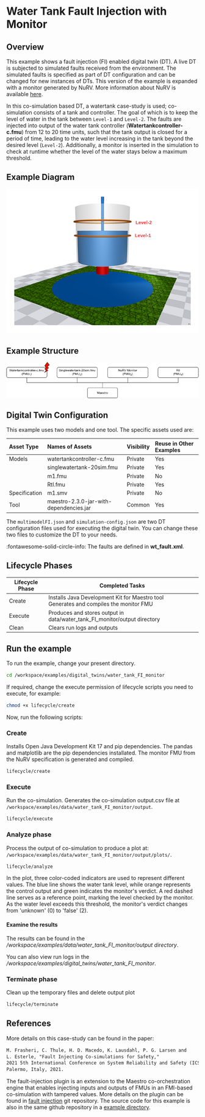 # Water Tank Fault Injection with Monitor

## Overview

This example shows a fault injection (FI) enabled digital twin (DT).
A live DT is subjected to simulated faults received from the environment.
The simulated faults is specified as part of DT configuration and can be
changed for new instances of DTs.
This version of the example is expanded with a monitor generated by NuRV.
More information about NuRV is available [here](https://es-static.fbk.eu/tools/nurv/).

In this co-simulation based DT, a watertank case-study is used; co-simulation
consists of a tank and controller. The goal of which is to keep
the level of water in the tank between ```Level-1``` and ```Level-2```.
The faults are injected into output of the water tank
controller (__Watertankcontroller-c.fmu__)
from 12 to 20 time units, such that
the tank output is closed for a period of time, leading to the water level
increasing in the tank beyond the desired level (```Level-2```).
Additionally, a monitor is inserted in the simulation to check at runtime
whether the level of the water stays below a maximum threshold.

## Example Diagram

![Water Tank System](watertank.png)

## Example Structure

![Water Tank Structure](dt-structure.png)

## Digital Twin Configuration

This example uses two models and one tool.
The specific assets used are:

| Asset Type | Names of Assets | Visibility | Reuse in Other Examples |
|:---|:---|:---|:---|
| Models | watertankcontroller-c.fmu | Private | Yes |
|        | singlewatertank-20sim.fmu | Private | Yes |
|        | m1.fmu                    | Private | No  |
|        | RtI.fmu                   | Private | Yes |
| Specification | m1.smv | Private | No |
| Tool | maestro-2.3.0-jar-with-dependencies.jar | Common | Yes |

The `multimodelFI.json` and `simulation-config.json`
are two DT configuration files used for executing the digital twin.
You can change these two files to customize the DT to your needs.

:fontawesome-solid-circle-info: The faults are defined in __wt_fault.xml__.

## Lifecycle Phases

| Lifecycle Phase    | Completed Tasks |
| -------- | ------- |
| Create  | Installs Java Development Kit for Maestro tool<br>Generates and compiles the monitor FMU    |
| Execute | Produces and stores output in data/water_tank_FI_monitor/output directory|
| Clean   | Clears run logs and outputs |

## Run the example

To run the example, change your present directory.

```bash
cd /workspace/examples/digital_twins/water_tank_FI_monitor
```

If required, change the execute permission of lifecycle scripts
you need to execute, for example:

```bash
chmod +x lifecycle/create
```

Now, run the following scripts:

### Create

Installs Open Java Development Kit 17 and pip dependencies.
The pandas and matplotlib are the pip dependencies installated.
The monitor FMU from the NuRV specification is generated and compiled.

```bash
lifecycle/create
```

### Execute

Run the co-simulation. Generates the co-simulation output.csv file
at `/workspace/examples/data/water_tank_FI_monitor/output`.

```bash
lifecycle/execute
```

### Analyze phase

Process the output of co-simulation to produce a plot at:
`/workspace/examples/data/water_tank_FI_monitor/output/plots/`.

```bash
lifecycle/analyze
```

In the plot, three color-coded indicators are used to represent different
values. The blue line shows the water tank level, while orange represents
the control output and green indicates the monitor's verdict. A red dashed
line serves as a reference point, marking the level checked by the
monitor. As the water level exceeds this threshold, the monitor's verdict
changes from 'unknown' (0) to 'false' (2).

#### Examine the results

The results can be found in the
_/workspace/examples/data/water_tank_FI_monitor/output directory_.

You can also view run logs in the
_/workspace/examples/digital_twins/water_tank_FI_monitor_.

### Terminate phase

Clean up the temporary files and delete output plot

```bash
lifecycle/terminate
```

## References

More details on this case-study can be found in the paper:

```txt
M. Frasheri, C. Thule, H. D. Macedo, K. Lausdahl, P. G. Larsen and
L. Esterle, "Fault Injecting Co-simulations for Safety,"
2021 5th International Conference on System Reliability and Safety (ICSRS),
Palermo, Italy, 2021.
```

The fault-injection plugin is an extension to the Maestro co-orchestration
engine that enables injecting inputs and outputs of FMUs in an FMI-based
co-simulation with tampered values.
More details on the plugin can be found in
[fault injection](https://github.com/INTO-CPS-Association/fault-injection-maestro)
git repository. The source code for this example is also in the same github
repository in a
[example directory](https://github.com/INTO-CPS-Association/fault-injection-maestro/blob/development/fi_example/README.md).
